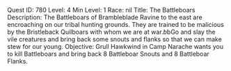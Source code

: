 Quest ID: 780
Level: 4
Min Level: 1
Race: nil
Title: The Battleboars
Description: The Battleboars of Brambleblade Ravine to the east are encroaching on our tribal hunting grounds. They are trained to be malicious by the Bristleback Quilboars with whom we are at war.$b$bGo and slay the vile creatures and bring back some snouts and flanks so that we can make stew for our young.
Objective: Grull Hawkwind in Camp Narache wants you to kill Battleboars and bring back 8 Battleboar Snouts and 8 Battleboar Flanks.
